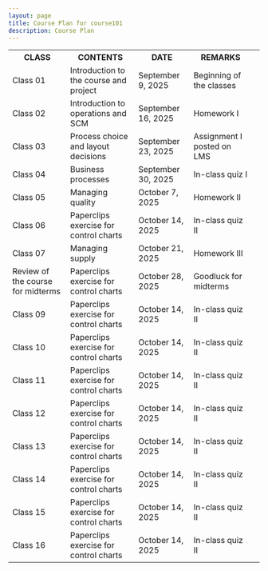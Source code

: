 ```yaml
---
layout: page
title: Course Plan for course101
description: Course Plan
---
```


<table>
  <tr>
    <th>CLASS</th>
    <th>CONTENTS</th>
    <th>DATE</th>
    <th>REMARKS</th>
  </tr>
  <tr>
    <td>Class 01</td>
    <td>Introduction to the course and project</td>
    <td>September 9, 2025</td>
    <td>Beginning of the classes</td>
  </tr>
  <tr>
    <td>Class 02</td>
    <td>Introduction to operations and SCM</td>
    <td>September 16, 2025</td>
    <td>Homework I</td>
    <td></td>
  </tr>
  <tr>
    <td>Class 03</td>
    <td>Process choice and layout decisions </td>
    <td>September 23, 2025</td>
    <td>Assignment I posted on LMS</td>
  </tr>
  <tr>
    <td>Class 04</td>
    <td>Business processes</td>
    <td>September 30, 2025 	</td>
    <td>In-class quiz I</td>
  </tr>
  <tr>
    <td>Class 05</td>
    <td>Managing quality</td>
    <td>October 7, 2025</td>
    <td>Homework II</td>
    <td></td>
  </tr>
  <tr>
    <td>Class 06</td>
    <td>Paperclips exercise for control charts</td>
    <td>October 14, 2025</td>
    <td>In-class quiz II</td>
  </tr>
  <tr>
    <td>Class 07</td>
    <td>Managing supply</td>
    <td>October 21, 2025</td>
    <td>Homework III</td>
  </tr>
  <tr>
    <td>Review of the course for midterms</td>
    <td>Paperclips exercise for control charts</td>
    <td>October 28, 2025</td>
    <td>Goodluck for midterms</td>
  </tr>
  <tr>
    <td>Class 09</td>
    <td>Paperclips exercise for control charts</td>
    <td>October 14, 2025</td>
    <td>In-class quiz II</td>
  </tr>
  <tr>
    <td>Class 10</td>
    <td>Paperclips exercise for control charts</td>
    <td>October 14, 2025</td>
    <td>In-class quiz II</td>
  </tr>
  <tr>
    <td>Class 11</td>
    <td>Paperclips exercise for control charts</td>
    <td>October 14, 2025</td>
    <td>In-class quiz II</td>
  </tr>
  <tr>
    <td>Class 12</td>
    <td>Paperclips exercise for control charts</td>
    <td>October 14, 2025</td>
    <td>In-class quiz II</td>
  </tr>
  <tr>
    <td>Class 13</td>
    <td>Paperclips exercise for control charts</td>
    <td>October 14, 2025</td>
    <td>In-class quiz II</td>
  </tr>
  <tr>
    <td>Class 14</td>
    <td>Paperclips exercise for control charts</td>
    <td>October 14, 2025</td>
    <td>In-class quiz II</td>
  </tr>
  <tr>
    <td>Class 15</td>
    <td>Paperclips exercise for control charts</td>
    <td>October 14, 2025</td>
    <td>In-class quiz II</td>
  </tr>
  <tr>
    <td>Class 16</td>
    <td>Paperclips exercise for control charts</td>
    <td>October 14, 2025</td>
    <td>In-class quiz II</td>
  </tr>
</table>
